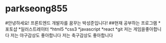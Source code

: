 # parkseong855 
#안녕하세요! 프론트엔드 개발자를 꿈꾸는 박성준입니다!
##현재 공부하는 프로그램
*포토샵
*일러스트레이터
*html5
*css3
*javascript
*react
*git
저는 게임을좋아합니다
저는 야구감상도 좋아합니다
저는 축구감상도 좋아합니다

